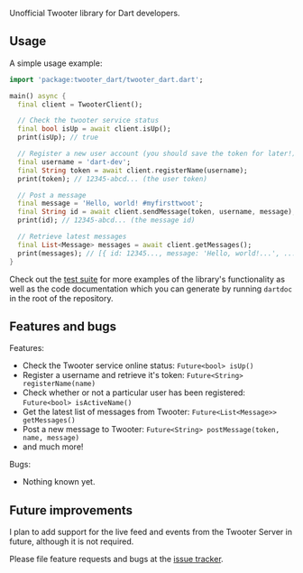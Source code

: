Unofficial Twooter library for Dart developers.

## Usage

A simple usage example:

```dart
import 'package:twooter_dart/twooter_dart.dart';

main() async {
  final client = TwooterClient();

  // Check the twooter service status
  final bool isUp = await client.isUp();
  print(isUp); // true

  // Register a new user account (you should save the token for later!)
  final username = 'dart-dev';
  final String token = await client.registerName(username);
  print(token); // 12345-abcd... (the user token)

  // Post a message
  final message = 'Hello, world! #myfirsttwoot';
  final String id = await client.sendMessage(token, username, message);
  print(id); // 12345-abcd... (the message id)

  // Retrieve latest messages
  final List<Message> messages = await client.getMessages();
  print(messages); // [{ id: 12345..., message: 'Hello, world!...', ... }, ...]
}
```

Check out the [test suite][tests] for more examples of the library's
functionality as well as the code documentation which you can generate by
running `dartdoc` in the root of the repository.


## Features and bugs

Features:
- Check the Twooter service online status: `Future<bool> isUp()`
- Register a username and retrieve it's token: `Future<String> registerName(name)`
- Check whether or not a particular user has been registered: `Future<bool> isActiveName()`
- Get the latest list of messages from Twooter: `Future<List<Message>> getMessages()`
- Post a new message to Twooter: `Future<String> postMessage(token, name, message)`
- and much more!

Bugs:
- Nothing known yet.


## Future improvements
I plan to add support for the live feed and events from the Twooter Server in
future, although it is not required.


Please file feature requests and bugs at the [issue tracker][tracker].

[tracker]: https://github.com/IncognitoJam/twooter_dart
[tests]: https://github.com/IncognitoJam/twooter_dart/blob/master/test/twooter_dart_test.dart
